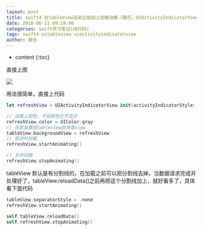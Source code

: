 ```yaml
---
layout: post
title: swift4 在tableView渲染之前加上加载动画（菊花，UIActivityIndicatorView）
date: 2018-06-11 09:19:00
categories: swift学习笔记(纯代码)
tags: swift4 uitableview uiactivityindicatorview
author: 朋也
---
```


* content
{:toc}

直接上图

![](/assets/swift-uitableview-uiactivityindicatorview.gif)




用法很简单，直接上代码

```swift
let refreshView = UIActivityIndicatorView.init(activityIndicatorStyle: .whiteLarge)

// 设置上颜色，不给颜色它不显示
refreshView.color = UIColor.gray
// 将其设置成tableview的背景view
tableView.backgroundView = refreshView
// 启动时加载
refreshView.startAnimating()

// 关闭动画
refreshView.stopAnimating()
```

tableView 默认是有分割线的，在加载之前可以把分割线去掉，当数据请求完成并处理好了，tableView.reloadData()之前再把这个分割线加上，就好看多了，具体看下面代码

```swift
tableView.separatorStyle = .none
refreshView.startAnimating()
```

```swift
self.tableView.reloadData()
self.refreshView.stopAnimating()
```
